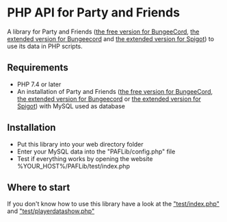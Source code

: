 # PHP API for Party and Friends
A library for Party and Friends ([the free version for BungeeCord](https://www.spigotmc.org/resources/party-and-friends-for-bungeecord.9531/), [the extended version for Bungeecord](https://www.spigotmc.org/resources/party-and-friends-extended-for-spigot-supports-1-7-1-16-5.11633/) and [the extended version for Spigot](https://www.spigotmc.org/resources/party-and-friends-extended-for-spigot-supports-1-7-1-16-5.11633/)) to use its data in PHP scripts.
## Requirements
* PHP 7.4 or later
* An installation of Party and Friends ([the free version for BungeeCord](https://www.spigotmc.org/resources/party-and-friends-for-bungeecord.9531/), [the extended version for Bungeecord](https://www.spigotmc.org/resources/party-and-friends-extended-for-spigot-supports-1-7-1-16-5.11633/) or [the extended version for Spigot](https://www.spigotmc.org/resources/party-and-friends-extended-for-spigot-supports-1-7-1-16-5.11633/)) with MySQL used as database

## Installation
* Put this library into your web directory folder 
* Enter your MySQL data into the "PAFLib/config.php" file
* Test if everything works by opening the website %YOUR_HOST%/PAFLib/test/index.php
## Where to start
If you don't know how to use this library have a look at the ["test/index.php"](https://github.com/Simonsator/PartyAndFriends-PHP-Lib/blob/master/PAFLib/test/index.php) and ["test/playerdatashow.php"](https://github.com/Simonsator/PartyAndFriends-PHP-Lib/blob/master/PAFLib/test/playerdatashow.php)
